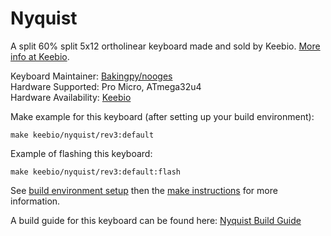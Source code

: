 Nyquist
=======

A split 60% split 5x12 ortholinear keyboard made and sold by Keebio. [More info at Keebio](https://keeb.io).

Keyboard Maintainer: [Bakingpy/nooges](https://github.com/nooges)  
Hardware Supported: Pro Micro, ATmega32u4  
Hardware Availability: [Keebio](https://keeb.io)  

Make example for this keyboard (after setting up your build environment):

    make keebio/nyquist/rev3:default

Example of flashing this keyboard:

    make keebio/nyquist/rev3:default:flash

See [build environment setup](https://docs.qmk.fm/#/getting_started_build_tools) then the [make instructions](https://docs.qmk.fm/#/getting_started_make_guide) for more information.

A build guide for this keyboard can be found here: [Nyquist Build Guide](https://docs.keeb.io)
